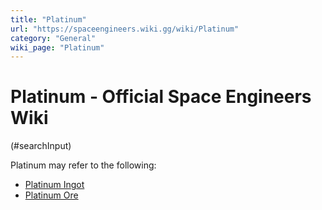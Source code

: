 ```yaml
---
title: "Platinum"
url: "https://spaceengineers.wiki.gg/wiki/Platinum"
category: "General"
wiki_page: "Platinum"
---
```


# Platinum - Official Space Engineers Wiki

(#searchInput)

Platinum may refer to the following:

*   [Platinum Ingot](https://spaceengineers.wiki.gg/wiki/Platinum_Ingot "Platinum Ingot")
*   [Platinum Ore](https://spaceengineers.wiki.gg/wiki/Platinum_Ore "Platinum Ore")